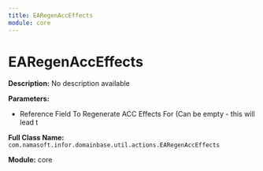 ```yaml
---
title: EARegenAccEffects
module: core
---
```


# EARegenAccEffects

**Description:** No description available

**Parameters:**
- Reference Field To Regenerate ACC Effects For (Can be empty - this will lead t

**Full Class Name:** `com.namasoft.infor.domainbase.util.actions.EARegenAccEffects`

**Module:** core

